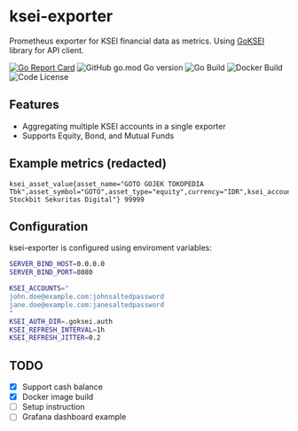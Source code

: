 # ksei-exporter
Prometheus exporter for KSEI financial data as metrics. Using [GoKSEI](https://github.com/chickenzord/goksei) library for API client.

[![Go Report Card](https://goreportcard.com/badge/github.com/chickenzord/ksei-exporter)](https://goreportcard.com/report/github.com/chickenzord/ksei-exporter)
![GitHub go.mod Go version](https://img.shields.io/github/go-mod/go-version/chickenzord/ksei-exporter)
![Go Build](https://github.com/chickenzord/ksei-exporter/actions/workflows/go.yml/badge.svg?branch=main)
![Docker Build](https://github.com/chickenzord/ksei-exporter/actions/workflows/docker.yml/badge.svg?branch=main)
![Code License](https://img.shields.io/github/license/chickenzord/ksei-exporter)


## Features

- Aggregating multiple KSEI accounts in a single exporter
- Supports Equity, Bond, and Mutual Funds

## Example metrics (redacted)

```
ksei_asset_value{asset_name="GOTO GOJEK TOKOPEDIA Tbk",asset_symbol="GOTO",asset_type="equity",currency="IDR",ksei_account="***@gmail.com",security_account="XL001******",security_name="PT. Stockbit Sekuritas Digital"} 99999
```

## Configuration

ksei-exporter is configured using enviroment variables:

```sh
SERVER_BIND_HOST=0.0.0.0
SERVER_BIND_PORT=8080

KSEI_ACCOUNTS="
john.doe@example.com:johnsaltedpassword
jane.doe@example.com:janesaltedpassword
"
KSEI_AUTH_DIR=.goksei.auth
KSEI_REFRESH_INTERVAL=1h
KSEI_REFRESH_JITTER=0.2

```

## TODO

- [x] Support cash balance
- [x] Docker image build
- [ ] Setup instruction
- [ ] Grafana dashboard example
